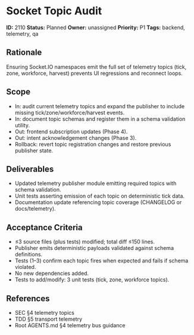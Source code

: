 # Socket Topic Audit

**ID:** 2110
**Status:** Planned
**Owner:** unassigned
**Priority:** P1
**Tags:** backend, telemetry, qa

## Rationale
Ensuring Socket.IO namespaces emit the full set of telemetry topics (tick, zone, workforce, harvest) prevents UI regressions and reconnect loops.

## Scope
- In: audit current telemetry topics and expand the publisher to include missing tick/zone/workforce/harvest events.
- In: document topic schemas and register them in a schema validation utility.
- Out: frontend subscription updates (Phase 4).
- Out: intent acknowledgement changes (Phase 3).
- Rollback: revert topic registration changes and restore previous publisher state.

## Deliverables
- Updated telemetry publisher module emitting required topics with schema validation.
- Unit tests asserting emission of each topic on deterministic tick data.
- Documentation update referencing topic coverage (CHANGELOG or docs/telemetry).

## Acceptance Criteria
- ≤3 source files (plus tests) modified; total diff ≤150 lines.
- Publisher emits deterministic payloads validated against schema definitions.
- Tests (1–3) confirm each topic fires when expected and fails if schema violated.
- No new dependencies added.
- Tests to add/modify: 3 unit tests (tick, zone, workforce topics).

## References
- SEC §4 telemetry topics
- TDD §5 transport telemetry
- Root AGENTS.md §4 telemetry bus guidance
